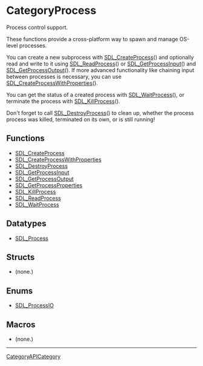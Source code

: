 # CategoryProcess

Process control support.

These functions provide a cross-platform way to spawn and manage OS-level
processes.

You can create a new subprocess with
[SDL_CreateProcess](SDL_CreateProcess)() and optionally read and write to
it using [SDL_ReadProcess](SDL_ReadProcess)() or
[SDL_GetProcessInput](SDL_GetProcessInput)() and
[SDL_GetProcessOutput](SDL_GetProcessOutput)(). If more advanced
functionality like chaining input between processes is necessary, you can
use [SDL_CreateProcessWithProperties](SDL_CreateProcessWithProperties)().

You can get the status of a created process with
[SDL_WaitProcess](SDL_WaitProcess)(), or terminate the process with
[SDL_KillProcess](SDL_KillProcess)().

Don't forget to call [SDL_DestroyProcess](SDL_DestroyProcess)() to clean
up, whether the process process was killed, terminated on its own, or is
still running!

<!-- END CATEGORY DOCUMENTATION -->

## Functions

<!-- DO NOT HAND-EDIT CATEGORY LISTS, THEY ARE AUTOGENERATED AND WILL BE OVERWRITTEN, BASED ON TAGS IN INDIVIDUAL PAGE FOOTERS. EDIT THOSE INSTEAD. -->
<!-- BEGIN CATEGORY LIST: CategoryProcess, CategoryAPIFunction -->
- [SDL_CreateProcess](SDL_CreateProcess)
- [SDL_CreateProcessWithProperties](SDL_CreateProcessWithProperties)
- [SDL_DestroyProcess](SDL_DestroyProcess)
- [SDL_GetProcessInput](SDL_GetProcessInput)
- [SDL_GetProcessOutput](SDL_GetProcessOutput)
- [SDL_GetProcessProperties](SDL_GetProcessProperties)
- [SDL_KillProcess](SDL_KillProcess)
- [SDL_ReadProcess](SDL_ReadProcess)
- [SDL_WaitProcess](SDL_WaitProcess)
<!-- END CATEGORY LIST -->

## Datatypes

<!-- DO NOT HAND-EDIT CATEGORY LISTS, THEY ARE AUTOGENERATED AND WILL BE OVERWRITTEN, BASED ON TAGS IN INDIVIDUAL PAGE FOOTERS. EDIT THOSE INSTEAD. -->
<!-- BEGIN CATEGORY LIST: CategoryProcess, CategoryAPIDatatype -->
- [SDL_Process](SDL_Process)
<!-- END CATEGORY LIST -->

## Structs

<!-- DO NOT HAND-EDIT CATEGORY LISTS, THEY ARE AUTOGENERATED AND WILL BE OVERWRITTEN, BASED ON TAGS IN INDIVIDUAL PAGE FOOTERS. EDIT THOSE INSTEAD. -->
<!-- BEGIN CATEGORY LIST: CategoryProcess, CategoryAPIStruct -->
- (none.)
<!-- END CATEGORY LIST -->

## Enums

<!-- DO NOT HAND-EDIT CATEGORY LISTS, THEY ARE AUTOGENERATED AND WILL BE OVERWRITTEN, BASED ON TAGS IN INDIVIDUAL PAGE FOOTERS. EDIT THOSE INSTEAD. -->
<!-- BEGIN CATEGORY LIST: CategoryProcess, CategoryAPIEnum -->
- [SDL_ProcessIO](SDL_ProcessIO)
<!-- END CATEGORY LIST -->

## Macros

<!-- DO NOT HAND-EDIT CATEGORY LISTS, THEY ARE AUTOGENERATED AND WILL BE OVERWRITTEN, BASED ON TAGS IN INDIVIDUAL PAGE FOOTERS. EDIT THOSE INSTEAD. -->
<!-- BEGIN CATEGORY LIST: CategoryProcess, CategoryAPIMacro -->
- (none.)
<!-- END CATEGORY LIST -->

----
[CategoryAPICategory](CategoryAPICategory)

